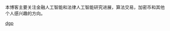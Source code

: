 本博客主要关注金融人工智能和法律人工智能研究进展，算法交易，加密币和其他个人感兴趣的方向。




[dgp](deep_gaussian_process/gaussianprocessformachinelearning.md)